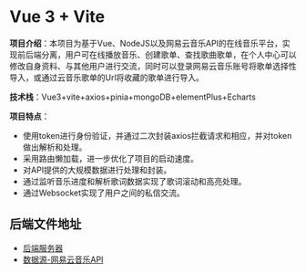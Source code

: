 # Vue 3 + Vite

**项目介绍**：本项目为基于Vue、NodeJS以及网易云音乐API的在线音乐平台，实现前后端分离，用户可在线播放音乐、创建歌单、查找歌曲歌单，在个人中心可以修改自身资料、与其他用户进行交流，同时可以登录网易云音乐账号将歌单选择性导入，或通过云音乐歌单的Url将收藏的歌单进行导入。

**技术栈**：Vue3+vite+axios+pinia+mongoDB+elementPlus+Echarts

**项目特点**：

- 使用token进行身份验证，并通过二次封装axios拦截请求和相应，并对token做出解析和处理。
- 采用路由懒加载，进一步优化了项目的启动速度。
- 对API提供的大规模数据进行处理和封装。
- 通过监听音乐进度和解析歌词数据实现了歌词滚动和高亮处理。
- 通过Websocket实现了用户之间的私信交流。

## 后端文件地址

- [后端服务器](https://github.com/AlphaMachine007/YQuietMusicBackEnd)
- [数据源-网易云音乐API](https://github.com/Binaryify/NeteaseCloudMusicApi)

